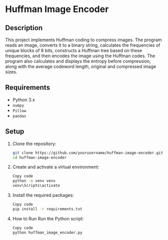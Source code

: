 # Huffman Image Encoder

## Description

This project implements Huffman coding to compress images. The program reads an image, converts it to a binary string, calculates the frequencies of unique blocks of 8 bits, constructs a Huffman tree based on these frequencies, and then encodes the image using the Huffman codes. The program also calculates and displays the entropy before compression, along with the average codeword length, original and compressed image sizes.

## Requirements

- Python 3.x
- `numpy`
- `Pillow`
- `pandas`

## Setup

1. Clone the repository:
   ```bash
   git clone https://github.com/yourusername/huffman-image-encoder.git
   cd huffman-image-encoder

2. Create and activate a virtual environment:

    ```bash
    Copy code
    python -m venv venv
    venv\Scripts\activate

3. Install the required packages:

    ```bash
    Copy code
    pip install -r requirements.txt

4. How to Run
    Run the Python script:
    ```bash
    Copy code
    python huffman_image_encoder.py